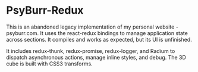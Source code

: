 # PsyBurr-Redux 

This is an abandoned legacy implementation of my personal website - psyburr.com. It uses the react-redux bindings to manage application state across sections. It compiles and works as expected, but its UI is unfinished. 

It includes redux-thunk, redux-promise, redux-logger, and Radium to dispatch asynchronous actions, manage inline styles, and debug. The 3D cube is built with CSS3 transforms.
